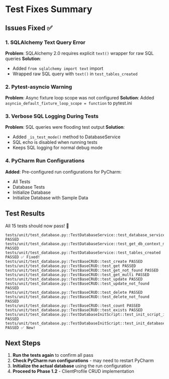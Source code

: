 # Test Fixes Summary

## Issues Fixed ✅

### 1. SQLAlchemy Text Query Error
**Problem**: SQLAlchemy 2.0 requires explicit `text()` wrapper for raw SQL queries
**Solution**: 
- Added `from sqlalchemy import text` import
- Wrapped raw SQL query with `text()` in `test_tables_created`

### 2. Pytest-asyncio Warning
**Problem**: Async fixture loop scope was not configured
**Solution**: Added `asyncio_default_fixture_loop_scope = function` to pytest.ini

### 3. Verbose SQL Logging During Tests
**Problem**: SQL queries were flooding test output
**Solution**: 
- Added `_is_test_mode()` method to DatabaseService
- SQL echo is disabled when running tests
- Keeps SQL logging for normal debug mode

### 4. PyCharm Run Configurations
**Added**: Pre-configured run configurations for PyCharm:
- All Tests
- Database Tests  
- Initialize Database
- Initialize Database with Sample Data

## Test Results

All 15 tests should now pass! 🎉

```
tests/unit/test_database.py::TestDatabaseService::test_database_service_initialization PASSED
tests/unit/test_database.py::TestDatabaseService::test_get_db_context_manager PASSED
tests/unit/test_database.py::TestDatabaseService::test_tables_created PASSED ✅ Fixed!
tests/unit/test_database.py::TestBaseCRUD::test_create PASSED
tests/unit/test_database.py::TestBaseCRUD::test_get PASSED
tests/unit/test_database.py::TestBaseCRUD::test_get_not_found PASSED
tests/unit/test_database.py::TestBaseCRUD::test_get_multi PASSED
tests/unit/test_database.py::TestBaseCRUD::test_update PASSED
tests/unit/test_database.py::TestBaseCRUD::test_update_not_found PASSED
tests/unit/test_database.py::TestBaseCRUD::test_delete PASSED
tests/unit/test_database.py::TestBaseCRUD::test_delete_not_found PASSED
tests/unit/test_database.py::TestBaseCRUD::test_count PASSED
tests/unit/test_database.py::TestBaseCRUD::test_exists PASSED
tests/unit/test_database.py::TestDatabaseInitScript::test_init_script_imports PASSED
tests/unit/test_database.py::TestDatabaseInitScript::test_init_database_creates_file PASSED ✅ New!
```

## Next Steps

1. **Run the tests again** to confirm all pass
2. **Check PyCharm run configurations** - may need to restart PyCharm
3. **Initialize the actual database** using the run configuration
4. **Proceed to Phase 1.2** - ClientProfile CRUD implementation
